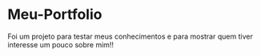 # Meu-Portfolio
Foi um projeto para testar meus conhecimentos e para mostrar quem tiver interesse um pouco sobre mim!!
